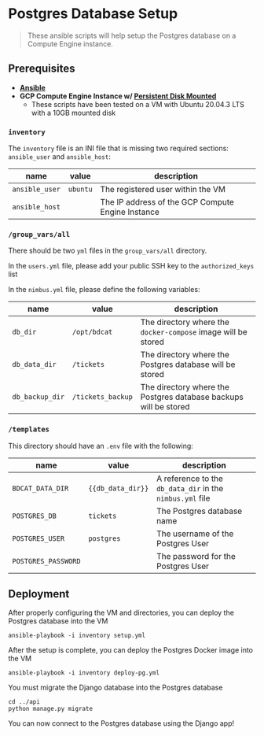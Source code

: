 # Postgres Database Setup

> These ansible scripts will help setup the Postgres database on a Compute Engine instance.

## Prerequisites

- **[Ansible](https://docs.ansible.com/ansible/latest/installation_guide/intro_installation.html)**
- **GCP Compute Engine Instance w/ [Persistent Disk Mounted](https://cloud.google.com/compute/docs/disks/add-persistent-disk#mounting)**
  - These scripts have been tested on a VM with Ubuntu 20.04.3 LTS with a 10GB mounted disk

### `inventory`

The `inventory` file is an INI file that is missing two required sections: `ansible_user` and `ansible_host`:

| name           | value    | description                                       |
| -------------- | -------- | ------------------------------------------------- |
| `ansible_user` | `ubuntu` | The registered user within the VM                 |
| `ansible_host` |          | The IP address of the GCP Compute Engine Instance |

### `/group_vars/all`

There should be two `yml` files in the `group_vars/all` directory.

In the `users.yml` file, please add your public SSH key to the `authorized_keys` list

In the `nimbus.yml` file, please define the following variables:

| name            | value             | description                                                      |
| --------------- | ----------------- | ---------------------------------------------------------------- |
| `db_dir`        | `/opt/bdcat`      | The directory where the `docker-compose` image will be stored    |
| `db_data_dir`   | `/tickets`        | The directory where the Postgres database will be stored         |
| `db_backup_dir` | `/tickets_backup` | The directory where the Postgres database backups will be stored |

### `/templates`

This directory should have an `.env` file with the following:

| name                | value             | description                                               |
| ------------------- | ----------------- | --------------------------------------------------------- |
| `BDCAT_DATA_DIR`    | `{{db_data_dir}}` | A reference to the `db_data_dir` in the `nimbus.yml` file |
| `POSTGRES_DB`       | `tickets`         | The Postgres database name                                |
| `POSTGRES_USER`     | `postgres`        | The username of the Postgres User                         |
| `POSTGRES_PASSWORD` |                   | The password for the Postgres User                        |

## Deployment

After properly configuring the VM and directories, you can deploy the Postgres database into the VM

```
ansible-playbook -i inventory setup.yml
```

After the setup is complete, you can deploy the Postgres Docker image into the VM

```
ansible-playbook -i inventory deploy-pg.yml
```

You must migrate the Django database into the Postgres database

```
cd ../api
python manage.py migrate
```

You can now connect to the Postgres database using the Django app!
